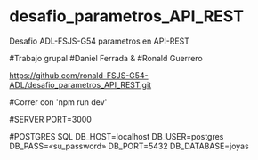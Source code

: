 # desafio_parametros_API_REST
Desafio ADL-FSJS-G54 parametros en API-REST

#Trabajo grupal
#Daniel Ferrada & #Ronald Guerrero

https://github.com/ronald-FSJS-G54-ADL/desafio_parametros_API_REST.git


#Correr con 'npm run dev'

#SERVER
PORT=3000

#POSTGRES SQL
DB_HOST=localhost
DB_USER=postgres
DB_PASS=«su_password»
DB_PORT=5432
DB_DATABASE=joyas
